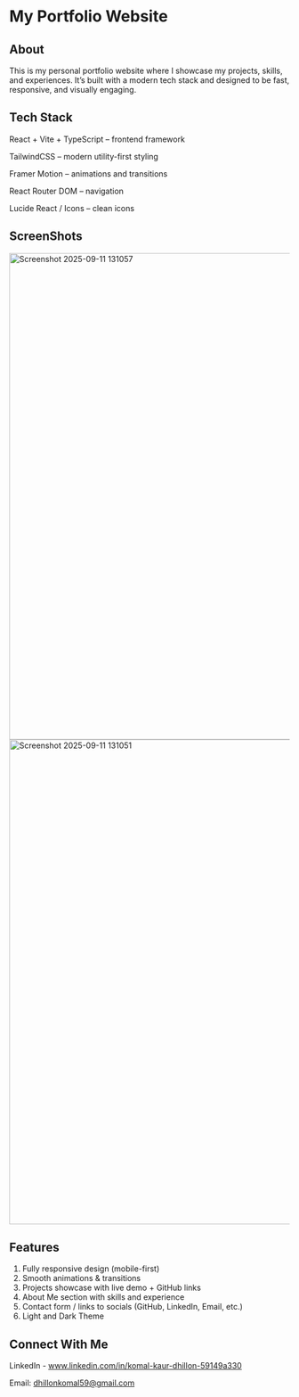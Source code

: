 # My Portfolio Website

## About

This is my personal portfolio website where I showcase my projects, skills, and experiences.
It’s built with a modern tech stack and designed to be fast, responsive, and visually engaging.

## Tech Stack

 React + Vite + TypeScript – frontend framework

 TailwindCSS – modern utility-first styling

 Framer Motion – animations and transitions

 React Router DOM – navigation

Lucide React / Icons – clean icons

## ScreenShots
<img width="1895" height="873" alt="Screenshot 2025-09-11 131057" src="https://github.com/user-attachments/assets/294ecc2f-355e-41b0-8b02-17c31077113e" />

<img width="1896" height="870" alt="Screenshot 2025-09-11 131051" src="https://github.com/user-attachments/assets/155b6aa9-c14c-4cf1-835e-765d39b5fecf" />


## Features

1. Fully responsive design (mobile-first)
2. Smooth animations & transitions
3. Projects showcase with live demo + GitHub links
4. About Me section with skills and experience
5. Contact form / links to socials (GitHub, LinkedIn, Email, etc.)
6. Light and Dark Theme

## Connect With Me
 LinkedIn - www.linkedin.com/in/komal-kaur-dhillon-59149a330
 
 Email: dhillonkomal59@gmail.com
 
